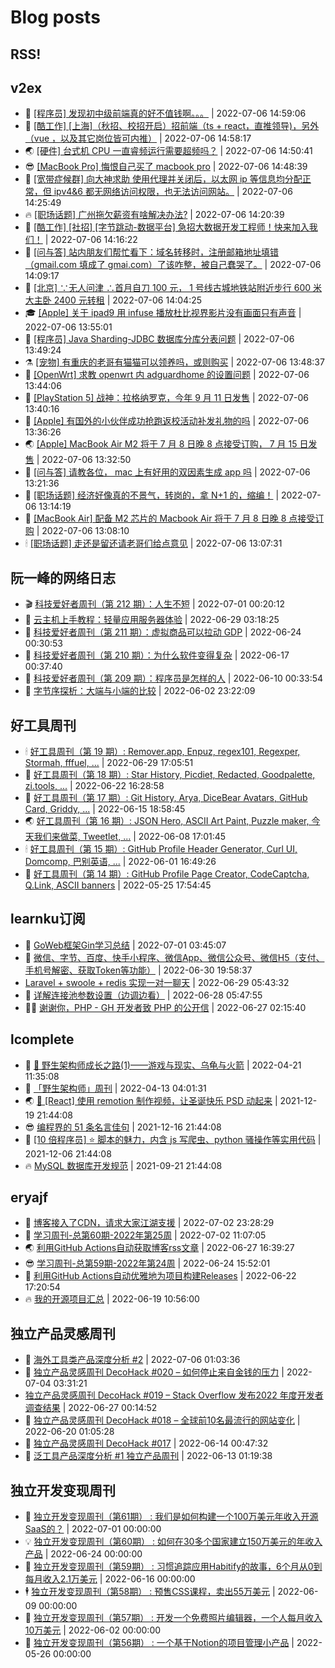 # Blog posts
## RSS!



## v2ex

<!-- v2ex:START  -->
- 🫶 [[程序员] 发现初中级前端真的好不值钱啊。。。](https://www.v2ex.com/t/864552#reply2) | 2022-07-06 14:59:06 
- 🧰 [[酷工作] [上海]（秋招、校招开启）招前端（ts + react，直推领导&rpar;，另外（vue ，以及其它岗位皆可内推）](https://www.v2ex.com/t/864551#reply0) | 2022-07-06 14:58:17 
- 🌏 [[硬件] 台式机 CPU 一直睿频运行需要超频吗？](https://www.v2ex.com/t/864549#reply1) | 2022-07-06 14:50:41 
- 😎 [[MacBook Pro] 悔恨自己买了 macbook pro](https://www.v2ex.com/t/864548#reply1) | 2022-07-06 14:48:39 
- 💂 [[宽带症候群] 向大神求助 使用代理并关闭后，以太网 ip 等信息均分配正常，但 ipv4&amp;6 都无网络访问权限，也无法访问网站。](https://www.v2ex.com/t/864546#reply0) | 2022-07-06 14:25:49 
- 🔥 [[职场话题] 广州拖欠薪资有啥解决办法?](https://www.v2ex.com/t/864545#reply0) | 2022-07-06 14:20:39 
- 🦅 [[酷工作] [社招] [字节跳动-数据平台] 急招大数据开发工程师！快来加入我们！](https://www.v2ex.com/t/864544#reply0) | 2022-07-06 14:16:22 
- 🙉 [[问与答] 站内朋友们帮忙看下：域名转移时，注册邮箱地址填错（gmail.com 填成了 gmai.com）了该咋整，被自己蠢哭了。](https://www.v2ex.com/t/864543#reply12) | 2022-07-06 14:09:17 
- 💫 [[北京] ∵无人问津 ∴首月自刀 100 元， 1 号线古城地铁站附近步行 600 米大主卧 2400 元转租](https://www.v2ex.com/t/864540#reply0) | 2022-07-06 14:04:25 
- 🎓 [[Apple] 关于 ipad9 用 infuse 播放杜比视界影片没有画面只有声音](https://www.v2ex.com/t/864538#reply0) | 2022-07-06 13:55:01 
- 🗽 [[程序员] Java Sharding-JDBC 数据库分库分表问题](https://www.v2ex.com/t/864537#reply1) | 2022-07-06 13:49:24 
- ⚗️ [[宠物] 有重庆的老哥有猫猫可以领养吗，或则购买](https://www.v2ex.com/t/864536#reply0) | 2022-07-06 13:48:37 
- 🦍 [[OpenWrt] 求教 openwrt 内 adguardhome 的设置问题](https://www.v2ex.com/t/864535#reply0) | 2022-07-06 13:44:06 
- 🤩 [[PlayStation 5] 战神：拉格纳罗克，今年 9 月 11 日发售](https://www.v2ex.com/t/864534#reply0) | 2022-07-06 13:40:16 
- 🙉 [[Apple] 有国外的小伙伴成功抢跑返校活动补发礼物的吗](https://www.v2ex.com/t/864533#reply0) | 2022-07-06 13:36:26 
- 🌏 [[Apple] MacBook Air M2 将于 7 月 8 日晚 8 点接受订购， 7 月 15 日发售](https://www.v2ex.com/t/864532#reply1) | 2022-07-06 13:32:50 
- 🐘 [[问与答] 请教各位， mac 上有好用的双因素生成 app 吗](https://www.v2ex.com/t/864529#reply1) | 2022-07-06 13:21:36 
- 🧰 [[职场话题] 经济好像真的不景气，转岗的，拿 N+1 的，缩编！](https://www.v2ex.com/t/864528#reply5) | 2022-07-06 13:14:19 
- 💃 [[MacBook Air] 配备 M2 芯片的 Macbook Air 将于 7 月 8 日晚 8 点接受订购](https://www.v2ex.com/t/864527#reply3) | 2022-07-06 13:08:10 
- 🕯 [[职场话题] 走还是留还请老哥们给点意见](https://www.v2ex.com/t/864526#reply6) | 2022-07-06 13:07:31 <!-- v2ex:END -->

## 阮一峰的网络日志

<!-- ruanyf:START -->
- 🎬 [科技爱好者周刊（第 212 期）：人生不短](http://www.ruanyifeng.com/blog/2022/07/weekly-issue-212.html) | 2022-07-01 00:20:12 
- 💄 [云主机上手教程：轻量应用服务器体验](http://www.ruanyifeng.com/blog/2022/06/cloud-server-getting-started-tutorial.html) | 2022-06-29 03:18:25 
- 🐎 [科技爱好者周刊（第 211 期）：虚拟商品可以拉动 GDP](http://www.ruanyifeng.com/blog/2022/06/weekly-issue-211.html) | 2022-06-24 00:30:53 
- 🤔 [科技爱好者周刊（第 210 期）：为什么软件变得复杂](http://www.ruanyifeng.com/blog/2022/06/weekly-issue-210.html) | 2022-06-17 00:37:40 
- 🧠 [科技爱好者周刊（第 209 期）：程序员是怎样的人](http://www.ruanyifeng.com/blog/2022/06/weekly-issue-209.html) | 2022-06-10 00:33:54 
- 🎃 [字节序探析：大端与小端的比较](http://www.ruanyifeng.com/blog/2022/06/endianness-analysis.html) | 2022-06-02 23:22:09 <!-- ruanyf:END -->

## 好工具周刊

<!-- bestxtools:START -->
- 🕯 [好工具周刊（第 19 期）: Remover.app, Enpuz, regex101, Regexper, Stormah, fffuel, ...](https://discuss-cn.bestxtools.com/d/56/1) | 2022-06-29 17:05:51 
- 🦩 [好工具周刊（第 18 期）: Star History, Picdiet, Redacted, Goodpalette, zi.tools, ...](https://discuss-cn.bestxtools.com/d/47/1) | 2022-06-22 16:28:58 
- 🦄 [好工具周刊（第 17 期）: Git History, Arya, DiceBear Avatars, GitHub Card, Griddy, ...](https://discuss-cn.bestxtools.com/d/43/1) | 2022-06-15 18:58:45 
- 🌏 [好工具周刊（第 16 期）: JSON Hero, ASCII Art Paint, Puzzle maker, 今天我们来做菜, Tweetlet, ...](https://discuss-cn.bestxtools.com/d/42/1) | 2022-06-08 17:01:45 
- 🕯 [好工具周刊（第 15 期）: GitHub Profile Header Generator, Curl UI, Domcomp, 巴别英语, ...](https://discuss-cn.bestxtools.com/d/40/1) | 2022-06-01 16:49:26 
- 📝 [好工具周刊（第 14 期）: GitHub Profile Page Creator, CodeCaptcha, Q.Link, ASCII banners](https://discuss-cn.bestxtools.com/d/39/1) | 2022-05-25 17:54:45 <!-- bestxtools:END -->


## learnku订阅

<!-- learnku:START -->
- 🦅 [GoWeb框架Gin学习总结](https://learnku.com/articles/69259) | 2022-07-01 03:45:07 
- 🦅 [微信、字节、百度、快手小程序、微信App、微信公众号、微信H5（支付、手机号解密、获取Token等功能）](https://learnku.com/articles/69235) | 2022-06-30 19:58:37 
-  [Laravel + swoole + redis 实现一对一聊天](https://learnku.com/articles/69154) | 2022-06-29 05:43:32 
- 🌈 [详解连接池参数设置（边调边看）](https://learnku.com/articles/69111) | 2022-06-28 05:47:55 
- 🧑‍🏫 [谢谢你，PHP - GH 开发者致 PHP 的公开信](https://learnku.com/php/t/69054) | 2022-06-27 02:15:40 <!-- learnku:END -->



## lcomplete

<!-- lcomplete:START -->
- 🫶 [🐒 野生架构师成长之路&lpar;1&rpar;——游戏与现实、乌龟与火箭](http://codelc.com/post/growup/s01/) | 2022-04-21 11:35:08 
- 🧰 [「野生架构师」周刊](http://codelc.com/post/essay/%E9%87%8E%E7%94%9F%E6%9E%B6%E6%9E%84%E5%B8%88%E5%91%A8%E5%88%8A%E4%BB%8B%E7%BB%8D/) | 2022-04-13 04:01:31 
- 🌏 [🎄 [React] 使用 remotion 制作视频，让圣诞快乐 PSD 动起来](http://codelc.com/post/dev/js/remotion/) | 2021-12-19 21:44:08 
- 😎 [编程界的 51 条名言佳句](http://codelc.com/post/dev/thinking/quotes/) | 2021-12-16 21:44:08 
- 💂 [[10 倍程序员] ⭐ 脚本的魅力，内含 js 写爬虫、python 骚操作等实用代码](http://codelc.com/post/dev/10x/script/) | 2021-12-06 21:44:08 
- 🔥 [MySQL 数据库开发规范](http://codelc.com/post/dev/db/mysql_standard/) | 2021-09-21 21:44:08 <!-- lcomplete:END -->

## eryajf

<!-- eryajf:START -->
- 🫶 [博客接入了CDN，请求大家江湖支援](https://wiki.eryajf.net/pages/5f559d/) | 2022-07-02 23:28:29 
- 🧰 [学习周刊-总第60期-2022年第25周](https://wiki.eryajf.net/pages/bff449/) | 2022-07-02 11:07:05 
- 🌏 [利用GitHub Actions自动获取博客rss文章](https://wiki.eryajf.net/pages/1b1ba3/) | 2022-06-27 16:39:27 
- 😎 [学习周刊-总第59期-2022年第24周](https://wiki.eryajf.net/pages/b0bdd0/) | 2022-06-24 15:52:01 
- 💂 [利用GitHub Actions自动优雅地为项目构建Releases](https://wiki.eryajf.net/pages/f3e878/) | 2022-06-22 17:20:54 
- 🔥 [我的开源项目汇总](https://wiki.eryajf.net/pages/67892e/) | 2022-06-19 10:56:00 <!-- eryajf:END -->



## 独立产品灵感周刊

<!-- DecoHack:START -->
- 🦣 [海外工具类产品深度分析 #2](https://www.decohack.com/Post/746) | 2022-07-06 01:03:36 
- 🤡 [独立产品灵感周刊 DecoHack #020 – 如何停止来自金钱的压力](https://www.decohack.com/Post/728) | 2022-07-04 03:31:21 
-  [独立产品灵感周刊 DecoHack #019 – Stack Overflow 发布2022 年度开发者调查结果](https://www.decohack.com/Post/699) | 2022-06-27 00:14:52 
- 🐲 [独立产品灵感周刊 DecoHack #018 – 全球前10名最流行的网站变化](https://www.decohack.com/Post/680) | 2022-06-20 01:05:28 
- 🦅 [独立产品灵感周刊 DecoHack #017](https://www.decohack.com/Post/663) | 2022-06-14 00:47:32 
- 🧰 [泛工具产品深度分析 #1 独立产品周刊](https://www.decohack.com/Post/653) | 2022-06-13 01:19:38 <!-- DecoHack:END -->

## 独立开发变现周刊

<!-- easyindie:START -->
- 💂 [独立开发变现周刊（第61期） : 我们是如何构建一个100万美元年收入开源SaaS的？](https://www.ezindie.com/weekly/issue-61) | 2022-07-01 00:00:00 
- 💡 [独立开发变现周刊（第60期） : 如何在30多个国家建立150万美元的年收入产品](https://www.ezindie.com/weekly/issue-60) | 2022-06-24 00:00:00 
- 🌋 [独立开发变现周刊（第59期） : 习惯追踪应用Habitify的故事，6个月从0到每月收入2.1万美元](https://www.ezindie.com/weekly/issue-59) | 2022-06-16 00:00:00 
- 🕴 [独立开发变现周刊（第58期） : 预售CSS课程，卖出55万美元](https://www.ezindie.com/weekly/issue-58) | 2022-06-09 00:00:00 
- 🎊 [独立开发变现周刊（第57期） : 开发一个免费照片编辑器，一个人每月收入10万美元](https://www.ezindie.com/weekly/issue-57) | 2022-06-02 00:00:00 
- 🤔 [独立开发变现周刊（第56期） : 一个基于Notion的项目管理小产品](https://www.ezindie.com/weekly/issue-56) | 2022-05-26 00:00:00 <!-- easyindie:END -->



